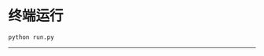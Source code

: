 # 终端运行

```shell
python run.py
```
*********************************************************************************************************************************************************************************************************************************************************************************************************************************************************************************************************************************************************************************************************************************************************************************************************************************************************************************************************************************
